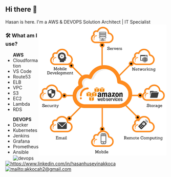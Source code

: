 <!--
**xkendx/xkendx** is a ✨ _special_ ✨ repository because its `README.md` (this file) appears on your GitHub profile. -->

## Hi there 👋
Hasan is here. I'm a AWS & DEVOPS Solution Architect | IT Specialist  <img src="https://github.com/akkocah/akkocah/blob/master/aws.png" alt="aws" width=400 height=auto align="right">

### 🛠  What am I use?

<ul > <strong>AWS</strong>
 <li>Cloudformation</li>
 <li>VS Code</li>
 <li>Route53</li>
 <li>ELB</li>
 <li>VPC</li>  
 <li>S3</li>
 <li>EC2</li>
 <li>Lambda</li>
 <li>RDS</li>
 </ul>
 <ul> <strong>DEVOPS</strong>   <img src="https://github.com/akkocah/akkocah/blob/master/DEVOPS.gif" alt="devops" width=480 height=auto align="right">
 <li>Docker</li>
 <li>Kubernetes</li>
 <li>Jenkins</li>
 <li>Grafana</li>
 <li>Prometheus</li>
 <li>Ansible</li>
 
 </ul>

<a href="https://www.linkedin.com/in/hasanhuseyinakkoca" target="_blank">
    <img src="https://img.shields.io/badge/%20-linkedin-0072b1" alt="https://www.linkedin.com/in/hasanhuseyinakkoca">
</a>
<a href="mailto:akkocah2@gmail.com" target="_blank">
    <img src="https://img.shields.io/badge/%20-gmail-B23121" alt="mailto:akkocah2@gmail.com">
</a>
<!--<a href="https://medium.com/@kendentry" target="_blank">
    <img src="https://img.shields.io/badge/%20-medium-black" alt="https://medium.com/@kendentry">
</a> -->
